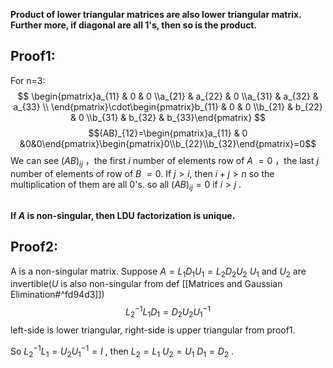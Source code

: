 **Product of lower triangular matrices are also lower triangular matrix. Further more, if diagonal are all 1's, then so is the product.**
## Proof1:
For n=3:
 $$ \begin{pmatrix}a_{11} & 0 & 0 \\a_{21} & a_{22} & 0 \\a_{31} & a_{32} & a_{33} \\ \end{pmatrix}\cdot\begin{pmatrix}b_{11} & 0 & 0 \\b_{21} & b_{22} & 0 \\b_{31} & b_{32} & b_{33}\end{pmatrix} $$ $$(AB)_{12}=\begin{pmatrix}a_{11} & 0 &0&0\end{pmatrix}\begin{pmatrix}0\\b_{22}\\b_{32}\end{pmatrix}=0$$ We can see $(AB)_{ij}$ ，the first $i$ number of elements row of $A$ $=0$ ，the last $j$ number of elements of row of $B$ $=0$. 
 If $j>i$, then $i+j>n$ so the multiplication of them are all 0's. 
 so all $(AB)_{ij}=0$ if $i>j$ . 
 
##  

**If $A$ is non-singular, then LDU factorization is unique.**
## Proof2:
A is a non-singular matrix.
Suppose $A=L_1D_1U_1=L_2D_2U_2$  $U_1$ and $U_2$ are invertible($U$ is also non-singular from def [[Matrices and Gaussian Elimination#^fd94d3]])
$$L_2^{-1}L_1D_1=D_2U_2U_1^{-1}$$ left-side is lower triangular, right-side is upper triangular from proof1.

So $L_2^{-1}L_1=U_2U_1^{-1}=I$ , then $L_2=L_1$ $U_2=U_1$ $D_1=D_2$ .

